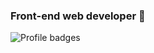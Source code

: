### **Front-end web developer** 👋
![Profile badges](https://www.codewars.com/users/GabriellaMar/badges/small)


